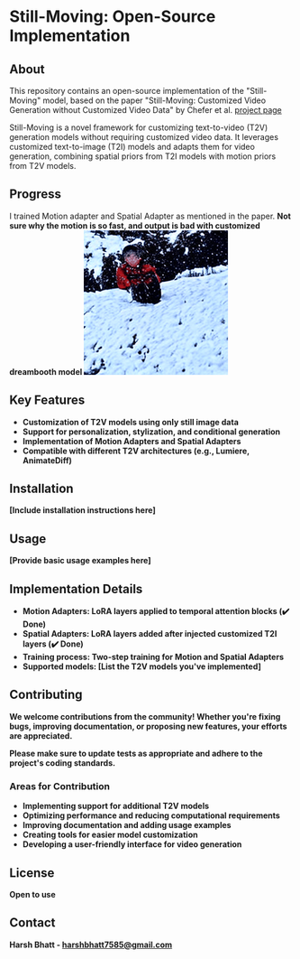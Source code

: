 # Still-Moving: Open-Source Implementation

## About

This repository contains an open-source implementation of the "Still-Moving" model, based on the paper "Still-Moving: Customized Video Generation without Customized Video Data" by Chefer et al.
[project page](https://still-moving.github.io/)

Still-Moving is a novel framework for customizing text-to-video (T2V) generation models without requiring customized video data. It leverages customized text-to-image (T2I) models and adapts them for video generation, combining spatial priors from T2I models with motion priors from T2V models.


## Progress
I trained Motion adapter and Spatial Adapter as mentioned in the paper. <b>
Not sure why the motion is so fast, and output is bad with customized dreambooth model
![Alt text](./results/0.gif)

## Key Features

- Customization of T2V models using only still image data
- Support for personalization, stylization, and conditional generation
- Implementation of Motion Adapters and Spatial Adapters
- Compatible with different T2V architectures (e.g., Lumiere, AnimateDiff)

## Installation

[Include installation instructions here]

## Usage

[Provide basic usage examples here]

## Implementation Details

- Motion Adapters: LoRA layers applied to temporal attention blocks (✔️ Done)
- Spatial Adapters: LoRA layers added after injected customized T2I layers (✔️ Done)
- Training process: Two-step training for Motion and Spatial Adapters
- Supported models: [List the T2V models you've implemented]


## Contributing

We welcome contributions from the community! Whether you're fixing bugs, improving documentation, or proposing new features, your efforts are appreciated.

Please make sure to update tests as appropriate and adhere to the project's coding standards.

### Areas for Contribution

- Implementing support for additional T2V models
- Optimizing performance and reducing computational requirements
- Improving documentation and adding usage examples
- Creating tools for easier model customization
- Developing a user-friendly interface for video generation

## License

Open to use

## Contact

Harsh Bhatt - harshbhatt7585@gmail.com
